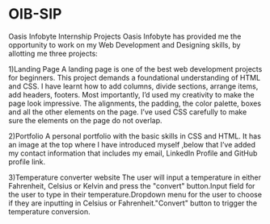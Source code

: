 # OIB-SIP
Oasis Infobyte Internship Projects
Oasis Infobyte has provided me the opportunity to work on my Web Development and Designing skills, by allotting me three projects:

1)Landing Page
 A landing page is one of the best web development projects for beginners. This project demands a foundational understanding of HTML and CSS. I have learnt how to add columns, divide sections, arrange items, add headers, footers. Most importantly, I’d used my creativity to make the page look impressive. The alignments, the padding, the color palette, boxes and all the other elements on the page. I’ve used CSS carefully to make sure the elements on the page do not overlap.
 
2)Portfolio
A personal portfolio with the basic skills in CSS and HTML. It has an image at the top where I have introduced myself ,below that I’ve added my contact information that includes my email, LinkedIn Profile and GitHub profile link.

3)Temperature converter website
The user will input a temperature in either Fahrenheit, Celsius or Kelvin and press the "convert" button.Input field for the user to type in their temperature.Dropdown menu for the user to choose if they are inputting in Celsius or Fahrenheit."Convert" button to trigger the temperature conversion.
